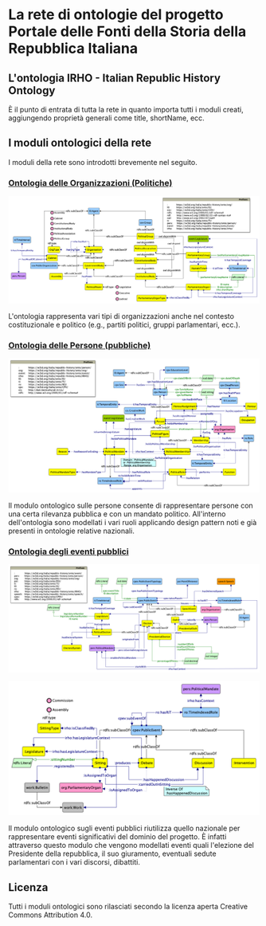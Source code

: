 # La rete di ontologie del progetto Portale delle Fonti della Storia della Repubblica Italiana

## L'ontologia IRHO - Italian Republic History Ontology

È il punto di entrata di tutta la rete in quanto importa tutti i moduli creati, aggiungendo proprietà generali come title, shortName, ecc.

## I moduli ontologici della rete
I moduli della rete sono introdotti brevemente nel seguito.

### [Ontologia delle Organizzazioni (Politiche)](https://w3id.org/italia/republic-history/onto/org)

![Rappresentazione grafica dell'ontologia sulle organizzazioni (politiche)](https://raw.githubusercontent.com/PortaleFontiRepubblica/assets/main/ontologies/org/Grafici/org.png)

L'ontologia rappresenta vari tipi di organizzazioni anche nel contesto costituzionale e politico (e.g., partiti politici, gruppi parlamentari, ecc.).

### [Ontologia delle Persone (pubbliche)](https://w3id.org/italia/republic-history/onto/person)

![Rappresentazione grafica dell'ontologia sulle persone](https://raw.githubusercontent.com/PortaleFontiRepubblica/assets/main/ontologies/person/Grafici/person.png)

Il modulo ontologico sulle persone consente di rappresentare persone con una certa rilevanza pubblica e con un mandato politico. All'interno dell'ontologia sono modellati i vari ruoli applicando design pattern noti e già presenti in ontologie relative nazionali.

### [Ontologia degli eventi pubblici](https://w3id.org/italia/republic-history/onto/event)
![Rappresentazione grafica dell'ontologia degli eventi](https://raw.githubusercontent.com/PortaleFontiRepubblica/assets/main/ontologies/event/Grafici/event.png)

![Rappresentazione grafica dell'ontologia degli eventi](https://raw.githubusercontent.com/PortaleFontiRepubblica/assets/main/ontologies/event/Grafici/sitting-debate-discussion/sitting-debate-discussion.png)

Il modulo ontologico sugli eventi pubblici riutilizza quello nazionale per rappresentare eventi significativi del dominio del progetto. È infatti attraverso questo modulo che vengono modellati eventi quali l'elezione del Presidente della repubblica, il suo giuramento, eventuali sedute parlamentari con i vari discorsi, dibattiti.

## Licenza
Tutti i moduli ontologici sono rilasciati secondo la licenza aperta Creative Commons Attribution 4.0.
